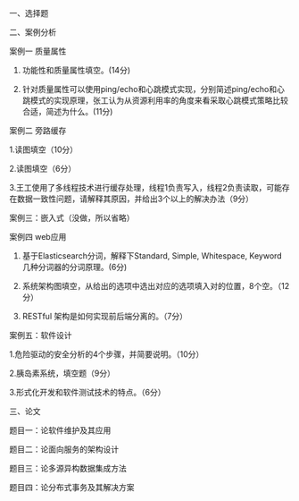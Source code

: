 一、选择题

二、案例分析

案例一 质量属性

1. 功能性和质量属性填空。(14分)

2. 针对质量属性可以使用ping/echo和心跳模式实现，分别简述ping/echo和心跳模式的实现原理，张工认为从资源利用率的角度来看采取心跳模式策略比较合适，简述为什么。(11分)

案例二 旁路缓存

1.读图填空（10分）

2.读图填空（6分）

3.王工使用了多线程技术进行缓存处理，线程1负责写入，线程2负责读取，可能存在数据一致性问题，请解释其原因，并给出3个以上的解决办法（9分）

案例三：嵌入式（没做，所以省略）

案例四 web应用

1. 基于Elasticsearch分词，解释下Standard, Simple, Whitespace, Keyword 几种分词器的分词原理。(6分)

2. 系统架构图填空，从给出的选项中选出对应的选项填入对的位置，8个空。（12分）

3. RESTful 架构是如何实现前后端分离的。（7分）

案例五：软件设计

1.危险驱动的安全分析的4个步骤，并简要说明。（10分）

2.胰岛素系统，填空题（9分）

3.形式化开发和软件测试技术的特点。（6分）

三、论文

题目一：论软件维护及其应用

题目二：论面向服务的架构设计

题目三：论多源异构数据集成方法

题目四：论分布式事务及其解决方案
